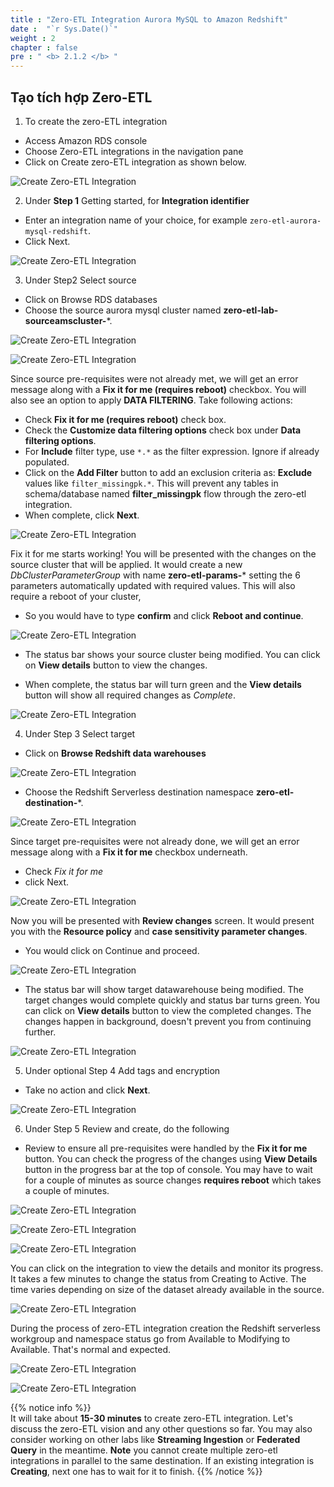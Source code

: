 ```yaml
---
title : "Zero-ETL Integration Aurora MySQL to Amazon Redshift"
date :  "`r Sys.Date()`" 
weight : 2 
chapter : false
pre : " <b> 2.1.2 </b> "
---
```


## Tạo tích hợp Zero-ETL
1. To create the zero-ETL integration
+ Access Amazon RDS console
+ Choose Zero-ETL integrations in the navigation pane
+ Click on Create zero-ETL integration as shown below.

![Create Zero-ETL Integration](/images/2.Zero-ETLIntegration/10.png)

2. Under **Step 1** Getting started, for **Integration identifier**
+ Enter an integration name of your choice, for example `zero-etl-aurora-mysql-redshift`. 
+ Click Next.

![Create Zero-ETL Integration](/images/2.Zero-ETLIntegration/11.png)

3. Under Step2 Select source 
+ Click on Browse RDS databases
+ Choose the source aurora mysql cluster named **zero-etl-lab-sourceamscluster-***.

![Create Zero-ETL Integration](/images/2.Zero-ETLIntegration/12.png)

![Create Zero-ETL Integration](/images/2.Zero-ETLIntegration/13.png)

Since source pre-requisites were not already met, we will get an error message along with a **Fix it for me (requires reboot)** checkbox. You will also see an option to apply **DATA FILTERING**. Take following actions:

+ Check **Fix it for me (requires reboot)** check box.
+ Check the **Customize data filtering options** check box under **Data filtering options**.
+ For **Include** filter type, use `*.*` as the filter expression. Ignore if already populated.
+ Click on the **Add Filter** button to add an exclusion criteria as: **Exclude** values like `filter_missingpk.*`. This will prevent any tables in schema/database named **filter_missingpk** flow through the zero-etl integration.
+ When complete, click **Next**.

![Create Zero-ETL Integration](/images/2.Zero-ETLIntegration/14.png)

Fix it for me starts working! You will be presented with the changes on the source cluster that will be applied. It would create a new *DbClusterParameterGroup* with name **zero-etl-params-*** setting the 6 parameters automatically updated with required values. This will also require a reboot of your cluster, 
+ So you would have to type **confirm** and click **Reboot and continue**.

![Create Zero-ETL Integration](/images/2.Zero-ETLIntegration/15.png)

+ The status bar shows your source cluster being modified. You can click on **View details** button to view the changes.

+ When complete, the status bar will turn green and the **View details** button will show all required changes as *Complete*.

![Create Zero-ETL Integration](/images/2.Zero-ETLIntegration/18.png)

4. Under Step 3 Select target 
+ Click on **Browse Redshift data warehouses**

![Create Zero-ETL Integration](/images/2.Zero-ETLIntegration/19.png)

+ Choose the Redshift Serverless destination namespace **zero-etl-destination-***.

![Create Zero-ETL Integration](/images/2.Zero-ETLIntegration/20.png)

Since target pre-requisites were not already done, we will get an error message along with a **Fix it for me** checkbox underneath.
+ Check *Fix it for me*
+ click Next.

![Create Zero-ETL Integration](/images/2.Zero-ETLIntegration/21.png)

Now you will be presented with **Review changes** screen. It would present you with the **Resource policy** and **case sensitivity parameter changes**. 

+ You would click on Continue and proceed.

![Create Zero-ETL Integration](/images/2.Zero-ETLIntegration/22.png)

+ The status bar will show target datawarehouse being modified. The target changes would complete quickly and status bar turns green. You can click on **View details** button to view the completed changes. The changes happen in background, doesn't prevent you from continuing further.

![Create Zero-ETL Integration](/images/2.Zero-ETLIntegration/23.png)

5. Under optional Step 4 Add tags and encryption
+ Take no action and click **Next**.

![Create Zero-ETL Integration](/images/2.Zero-ETLIntegration/24.png)

6. Under Step 5 Review and create, do the following
+ Review to ensure all pre-requisites were handled by the **Fix it for me** button. You can check the progress of the changes using **View Details** button in the progress bar at the top of console. You may have to wait for a couple of minutes as source changes **requires reboot** which takes a couple of minutes.

![Create Zero-ETL Integration](/images/2.Zero-ETLIntegration/25.png)

![Create Zero-ETL Integration](/images/2.Zero-ETLIntegration/26.png)

![Create Zero-ETL Integration](/images/2.Zero-ETLIntegration/27.png)

You can click on the integration to view the details and monitor its progress. It takes a few minutes to change the status from Creating to Active. The time varies depending on size of the dataset already available in the source.

![Create Zero-ETL Integration](/images/2.Zero-ETLIntegration/28.png)

During the process of zero-ETL integration creation the Redshift serverless workgroup and namespace status go from Available to Modifying to Available. That's normal and expected.

![Create Zero-ETL Integration](/images/2.Zero-ETLIntegration/29.png)

![Create Zero-ETL Integration](/images/2.Zero-ETLIntegration/30.png)

{{% notice info %}}  
It will take about **15-30 minutes** to create zero-ETL integration. Let's discuss the zero-ETL vision and any other questions so far. You may also consider working on other labs like **Streaming Ingestion** or **Federated Query** in the meantime. **Note** you cannot create multiple zero-etl integrations in parallel to the same destination. If an existing integration is **Creating**, next one has to wait for it to finish.
{{% /notice %}}

